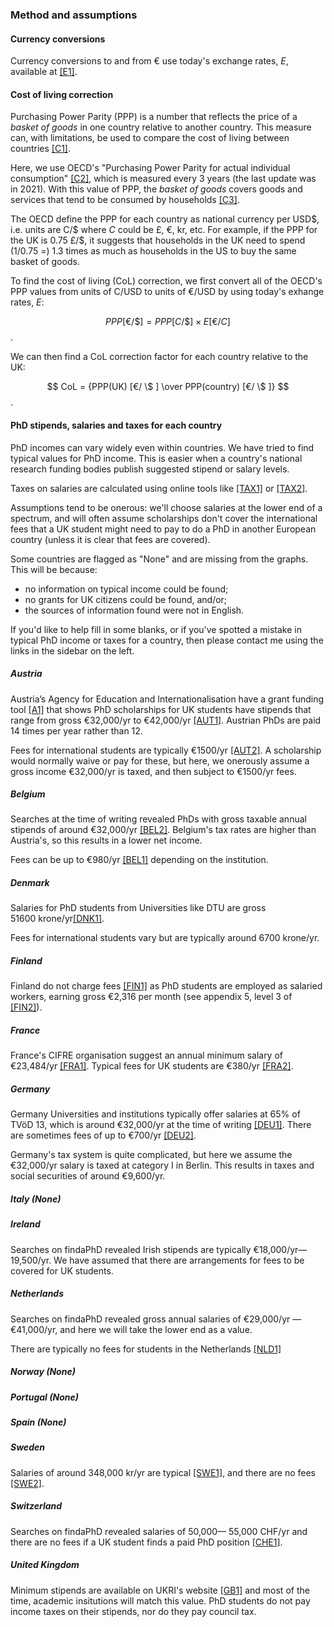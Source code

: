 ### Method and assumptions

#### Currency conversions

Currency conversions to and from € use today's exchange rates, $E$, available at [[E1]](https://www.exchangerate-api.com/).

#### Cost of living correction

Purchasing Power Parity (PPP) is a number that reflects the price of a *basket of goods* in one country relative to another country. This measure can, with limitations, be used to compare the cost of living between countries [[C1]](https://www.oecd.org/sdd/prices-ppp/purchasingpowerparities-frequentlyaskedquestionsfaqs.htm).

Here, we use OECD's "Purchasing Power Parity for actual individual consumption" [[C2]](https://stats.oecd.org/Index.aspx?datasetcode=SNA_TABLE4), which is measured every 3 years (the last update was in 2021). With this value of PPP, the *basket of goods* covers goods and services that tend to be consumed by households [[C3]](https://www.oecd.org/sdd/statistical-insights-purchasing-power-paritiesnot-only-about-big-macs.htm).

The OECD define the PPP for each country as national currency per USD\$, i.e. units are C/\$ where $C$ could be £, €, kr, etc. For example, if the PPP for the UK is 0.75&nbsp;£/\$, it suggests that households in the UK need to spend (1/0.75 =) 1.3 times as much as households in the US to buy the same basket of goods.

To find the cost of living (CoL) correction, we first convert all of the OECD's PPP values from units of C/USD to units of €/USD by using today's exhange rates, $E$:

$$ PPP[€/ \$ ] = PPP[C/\$] \times E[€/C] $$.

We can then find a CoL correction factor for each country relative to the UK:

$$ CoL = {PPP(UK) [€/ \$ ] \over PPP(country) [€/ \$ ]} $$.


#### PhD stipends, salaries and taxes for each country

PhD incomes can vary widely even within countries. We have tried to find typical values for PhD income. This is easier when a country's national research funding bodies publish suggested stipend or salary levels.

Taxes on salaries are calculated using online tools like [[TAX1]](https://www.icalculator.info) or [[TAX2]](https://investomatica.com/income-tax-calculator).

Assumptions tend to be onerous: we'll choose salaries at the lower end of a spectrum, and will often assume scholarships don't cover the international fees that a UK student might need to pay to do a PhD in another European country (unless it is clear that fees are covered).

Some countries are flagged as "None" and are missing from the graphs. This will be because:

- no information on typical income could be found;
- no grants for UK citizens could be found, and/or;
- the sources of information found were not in English.

If you'd like to help fill in some blanks, or if you've spotted a mistake in typical PhD income or taxes for a country, then please contact me using the links in the sidebar on the left.

##### Austria

Austria’s Agency for Education and Internationalisation have a grant funding tool [[A1]](https://grants.at/en/) that shows PhD scholarships for UK students have stipends that range from gross €32,000/yr to €42,000/yr [[AUT1]](https://phd.pages.ista.ac.at/funding-and-awards/). Austrian PhDs are paid 14 times per year rather than 12.

Fees for international students are typically €1500/yr [[AUT2]](https://www.findaphd.com/guides/phd-study-in-austria). A scholarship would normally waive or pay for these, but here, we onerously assume a gross income €32,000/yr is taxed, and then subject to €1500/yr fees.


##### Belgium

Searches at the time of writing revealed PhDs with gross taxable annual stipends of around €32,000/yr [[BEL2]](https://www.findaphd.com/phds/belgium/). Belgium's tax rates are higher than Austria's, so this results in a lower net income.

Fees can be up to €980/yr [[BEL1]](https://www.findaphd.com/guides/phd-study-in-belgium) depending on the institution.


##### Denmark

Salaries for PhD students from Universities like DTU are gross 51600&nbsp;krone/yr[[DNK1]](https://www.dtu.dk/english/education/phd/intro/salary).

Fees for international students vary but are typically around 6700&nbsp;krone/yr.

##### Finland

Finland do not charge fees [[FIN1]](https://www.findaphd.com/guides/phd-study-in-finland) as PhD students are employed as salaried workers, earning gross €2,316 per month (see appendix 5, level 3 of [[FIN2]](https://www.sivista.fi/esittely/in-english/general-collective-agreement-for-universities/)).

##### France

France's CIFRE organisation suggest an annual minimum salary of €23,484/yr [[FRA1]](https://www.enseignementsup-recherche.gouv.fr/fr/le-financement-doctoral-46472). Typical fees for UK students are €380/yr [[FRA2]](https://www.findaphd.com/guides/phd-study-in-france).


##### Germany

Germany Universities and institutions typically offer salaries at 65% of TVöD 13, which is around €32,000/yr at the time of writing [[DEU1]](https://www.chemistryworld.com/news/wage-rise-for-max-planck-phd-candidates-approved/4013241.article). There are sometimes fees of up to €700/yr [[DEU2]](https://www.findaphd.com/blog/8810/is-postgraduate-study-in-germany-really-free).

Germany's tax system is quite complicated, but here we assume the €32,000/yr salary is taxed at category I in Berlin. This results in taxes and social securities of around €9,600/yr.

##### Italy (None)

##### Ireland

Searches on findaPhD revealed Irish stipends are typically €18,000/yr&mdash;19,500/yr. We have assumed that there are arrangements for fees to be covered for UK students.

##### Netherlands

Searches on findaPhD revealed gross annual salaries of €29,000/yr &mdash; €41,000/yr, and here we will take the lower end as a value.

There are typically no fees for students in the Netherlands [[NLD1]](https://www.findaphd.com/guides/phd-study-in-netherlands)

##### Norway (None)

##### Portugal (None)

##### Spain (None)

##### Sweden

Salaries of around 348,000 kr/yr are typical [[SWE1]](https://staff.ki.se/employment-as-a-doctoral-student-at-ki), and there are no fees [[SWE2]](https://www.findaphd.com/guides/phd-study-in-sweden).

##### Switzerland

Searches on findaPhD revealed salaries of 50,000&mdash; 55,000 CHF/yr and there are no fees if a UK student finds a paid PhD position [[CHE1]](https://www.findaphd.com/guides/phd-funding-switzerland).

##### United Kingdom

Minimum stipends are available on UKRI's website [[GB1]](https://www.ukri.org/what-we-offer/developing-people-and-skills/find-studentships-and-doctoral-training/get-a-studentship-to-fund-your-doctorate/) and most of the time, academic insitutions will match this value. PhD students do not pay income taxes on their stipends, nor do they pay council tax.
